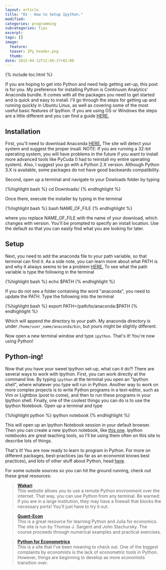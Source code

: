 ```yaml
---
layout: article
title: "01 - How to Setup Ipython."
modified:
categories: programming
subcategories: tips
excerpt:
tags: []
image:
  feature:
  teaser: IPy_header.png
  thumb:
date: 2015-04-12T11:56:17+02:00
---
```

{% include toc.html %}

If you are hoping to get into Python and need help getting set-up, this post is for you.  My preference for installing Python is Continuum Analytics' Anaconda bundle.  It comes with all the packages you need to get started and is quick and easy to install.  I'll go through the steps for getting up and running quickly in Ubuntu Linux, as well as covering some of the most useful basic features of Ipython.  If you are using OS or Windows the steps are a little different and you can find a guide <a href="https://store.continuum.io/static/img/Anaconda-Quickstart.pdf" target="_blank">HERE.</a>

Installation
------------

First, you'll need to download Anaconda <a href="https://store.continuum.io/cshop/anaconda/" target="_blank">HERE.</a>  The site will detect your system and suggest the proper insall.  NOTE: If you are running a 32-bit operating system, you will have problems in the future if you want to install more advanced tools like PyCuda (I had to reinstall my entire operating system).  Also, I suggest you go with a Python 2.X version.  Although Python 3.X is available, some packages do not have good backwards compatibility.

Second, open up a terminal and navigate to your Dowloads folder by typing

{%highlight bash %}
cd Downloads/
{% endhighlight %}

Once there, execute the installer by typing in the terminal

{%highlight bash %}
bash NAME_OF_FILE
{% endhighlight %}

where you replace NAME_OF_FILE with the name of your download, which changes with version.  You'll be prompted to specify an install location.  Use the default so that you can easily find what you are looking for later.


Setup
--------
Next, you need to add the anaconda file to your path variable, so that terminal can find it.  As a side note, you can learn more about what PATH is and why it always seems to be a problem <a href="http://www.linfo.org/path_env_var.html" target="_blank">HERE.</a>  To see what the path variable is type the following in the terminal

{%highlight bash %}
echo $PATH
{% endhighlight %}

If you do not see a folder containing the word "anaconda", you need to update the PATH.  Type the following into the terminal

{%highlight bash %}
export PATH=/path/to/anaconda:$PATH
{% endhighlight %}

Which will append the directory to your path.  My anaconda directory is under <code>/home/user_name/anaconda/bin</code>, but yours might be slightly different.

Now open a new terminal window and type <code>ipython</code>.  That's it!  You're now using Python!

Python-ing!
-----------
Now that you have your sweet Ipython set-up, what can it do?!  There are several ways to work with Ipython.  First, you can work directly at the command line.  By typing <code>ipython</code> at the terminal you open an "Ipython shell", where whatever you type will run in Python.  Another way to work on more complex projects is to write Python programs in a text-editor, such as Vim or Lightbox (post to come), and then to run these programs in your Ipython shell.  Finally, one of the coolest things you can do is to use the Ipython Notebook.  Open up a terminal and type

{%highlight python %}
ipython notebook
{% endhighlight %}

This will open up an Ipython Notebook session in your default browser.  Then you can create a new ipython notebook, like <a href="http://nbviewer.ipython.org/github/tyler-abbot/tyler-abbot.github.io/tree/master/misc/test.ipynb" target="_blank">this one</a>.  Ipython notebooks are great teaching tools, so I'll be using them often on this site to describe lots of things.

That's it!  You are now ready to learn to program in Python.  For more on different packages, best-practices (as far as an economist knows best practices), and lots of other stuff about Python, head <a href="{{ site.url }}/programming/python.html" target="_blank">here</a>. 

For some outside sources so you can hit the ground running, check out these great resources:

><a href="https://wakari.io" class="btn-inverse"><strong>Wakari</strong></a><br>
>This website allows you to use a remote Python environment over the internet.  That way, you can use Python from any terminal.  Be warned: if you are in a large institution, they may have a firewall that blocks the necessary ports!  You'll just have to try it out.

><a href="http://quant-econ.net" class="btn-inverse"><strong>Quant-Econ</strong></a><br>
>This is a great resource for learning Python and Julia for economics.  The site is run by Thomas J. Sargent and John Stachursky.  The course proceeds through numerical examples and practical exercises.

><a href="https://www.kevinsheppard.com/Python_for_Econometrics" class="btn-inverse"><strong>Python for Econometrics</strong></a><br>
>This is a site that I've been meaning to check out.  One of the biggest complaints by economists is the lack of econometric tools in Python.  However, things are beginning to develop as more economists transition over.
